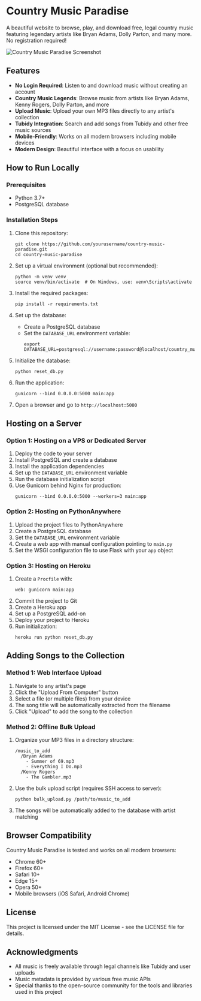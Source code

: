# Country Music Paradise

A beautiful website to browse, play, and download free, legal country music featuring legendary artists like Bryan Adams, Dolly Parton, and many more. No registration required!

![Country Music Paradise Screenshot](static/img/screenshot.png)

## Features

- **No Login Required**: Listen to and download music without creating an account
- **Country Music Legends**: Browse music from artists like Bryan Adams, Kenny Rogers, Dolly Parton, and more
- **Upload Music**: Upload your own MP3 files directly to any artist's collection
- **Tubidy Integration**: Search and add songs from Tubidy and other free music sources
- **Mobile-Friendly**: Works on all modern browsers including mobile devices
- **Modern Design**: Beautiful interface with a focus on usability

## How to Run Locally

### Prerequisites

- Python 3.7+
- PostgreSQL database

### Installation Steps

1. Clone this repository:
   ```
   git clone https://github.com/yourusername/country-music-paradise.git
   cd country-music-paradise
   ```

2. Set up a virtual environment (optional but recommended):
   ```
   python -m venv venv
   source venv/bin/activate  # On Windows, use: venv\Scripts\activate
   ```

3. Install the required packages:
   ```
   pip install -r requirements.txt
   ```

4. Set up the database:
   - Create a PostgreSQL database
   - Set the `DATABASE_URL` environment variable:
     ```
     export DATABASE_URL=postgresql://username:password@localhost/country_music
     ```

5. Initialize the database:
   ```
   python reset_db.py
   ```

6. Run the application:
   ```
   gunicorn --bind 0.0.0.0:5000 main:app
   ```

7. Open a browser and go to `http://localhost:5000`

## Hosting on a Server

### Option 1: Hosting on a VPS or Dedicated Server

1. Deploy the code to your server
2. Install PostgreSQL and create a database
3. Install the application dependencies
4. Set up the `DATABASE_URL` environment variable
5. Run the database initialization script
6. Use Gunicorn behind Nginx for production:
   ```
   gunicorn --bind 0.0.0.0:5000 --workers=3 main:app
   ```

### Option 2: Hosting on PythonAnywhere

1. Upload the project files to PythonAnywhere
2. Create a PostgreSQL database
3. Set the `DATABASE_URL` environment variable
4. Create a web app with manual configuration pointing to `main.py`
5. Set the WSGI configuration file to use Flask with your `app` object

### Option 3: Hosting on Heroku

1. Create a `Procfile` with:
   ```
   web: gunicorn main:app
   ```
2. Commit the project to Git
3. Create a Heroku app
4. Set up a PostgreSQL add-on
5. Deploy your project to Heroku
6. Run initialization:
   ```
   heroku run python reset_db.py
   ```

## Adding Songs to the Collection

### Method 1: Web Interface Upload

1. Navigate to any artist's page
2. Click the "Upload From Computer" button
3. Select a file (or multiple files) from your device
4. The song title will be automatically extracted from the filename
5. Click "Upload" to add the song to the collection

### Method 2: Offline Bulk Upload

1. Organize your MP3 files in a directory structure:
   ```
   /music_to_add
     /Bryan Adams
       - Summer of 69.mp3
       - Everything I Do.mp3
     /Kenny Rogers
       - The Gambler.mp3
   ```

2. Use the bulk upload script (requires SSH access to server):
   ```
   python bulk_upload.py /path/to/music_to_add
   ```

3. The songs will be automatically added to the database with artist matching

## Browser Compatibility

Country Music Paradise is tested and works on all modern browsers:
- Chrome 60+
- Firefox 60+
- Safari 10+
- Edge 15+
- Opera 50+
- Mobile browsers (iOS Safari, Android Chrome)

## License

This project is licensed under the MIT License - see the LICENSE file for details.

## Acknowledgments

- All music is freely available through legal channels like Tubidy and user uploads
- Music metadata is provided by various free music APIs
- Special thanks to the open-source community for the tools and libraries used in this project